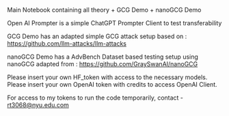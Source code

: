Main Notebook containing all theory + GCG Demo + nanoGCG Demo

Open AI Prompter is a simple ChatGPT Prompter Client to test transferability

GCG Demo has an adapted simple GCG attack setup based on : https://github.com/llm-attacks/llm-attacks

nanoGCG Demo has a AdvBench Dataset based testing setup using nanoGCG adapted from : https://github.com/GraySwanAI/nanoGCG

Please insert your own HF_token with access to the necessary models.
Please insert your own OpenAI token with credits to access OpenAI Client.

For access to my tokens to run the code temporarily, contact - rt3068@nyu.edu.com
